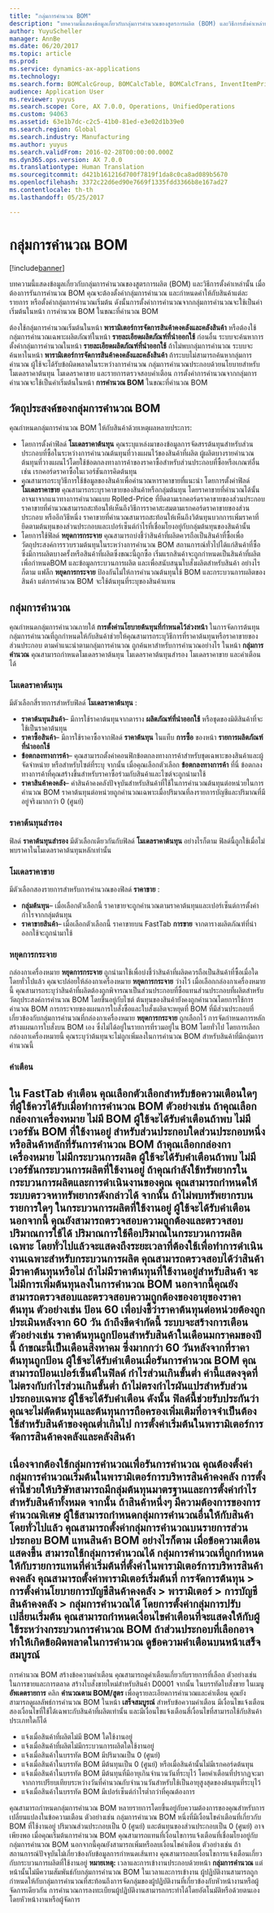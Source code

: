 ```yaml
---
title: "กลุ่มการคำนวณ BOM"
description: "บทความนี้แสดงข้อมูลเกี่ยวกับกลุ่มการคำนวณของสูตรการผลิต (BOM) และวิธีการตั้งค่าเหล่านั้น เมื่อต้องการรันการคำนวณ BOM คุณจะต้องตั้งค่ากลุ่มการคำนวณ และกำหนดค่าให้กับสินค้าแต่ละรายการ หรือตั้งค่ากลุ่มการคำนวณเริ่มต้น ดังนั้นการตั้งค่าการคำนวณจากกลุ่มการคำนวณจะใช้เป็นค่าเริ่มต้นในหน้า การคำนวณ BOM ในขณะที่คำนวณ BOM"
author: YuyuScheller
manager: AnnBe
ms.date: 06/20/2017
ms.topic: article
ms.prod: 
ms.service: dynamics-ax-applications
ms.technology: 
ms.search.form: BOMCalcGroup, BOMCalcTable, BOMCalcTrans, InventItemPrice
audience: Application User
ms.reviewer: yuyus
ms.search.scope: Core, AX 7.0.0, Operations, UnifiedOperations
ms.custom: 94063
ms.assetid: 63e1b7dc-c2c5-41b0-81ed-e3e02d1b39e0
ms.search.region: Global
ms.search.industry: Manufacturing
ms.author: yuyus
ms.search.validFrom: 2016-02-28T00:00:00.000Z
ms.dyn365.ops.version: AX 7.0.0
ms.translationtype: Human Translation
ms.sourcegitcommit: d421b161216d700f7819f1da8c0ca8ad089b5670
ms.openlocfilehash: 3372c22d6ed90e7669f1335fdd3366b8e167ad27
ms.contentlocale: th-th
ms.lasthandoff: 05/25/2017

---
```


# <a name="bom-calculations-groups"></a>กลุ่มการคำนวณ BOM

[!include[banner](../includes/banner.md)]


บทความนี้แสดงข้อมูลเกี่ยวกับกลุ่มการคำนวณของสูตรการผลิต (BOM) และวิธีการตั้งค่าเหล่านั้น เมื่อต้องการรันการคำนวณ BOM คุณจะต้องตั้งค่ากลุ่มการคำนวณ และกำหนดค่าให้กับสินค้าแต่ละรายการ หรือตั้งค่ากลุ่มการคำนวณเริ่มต้น ดังนั้นการตั้งค่าการคำนวณจากกลุ่มการคำนวณจะใช้เป็นค่าเริ่มต้นในหน้า การคำนวณ BOM ในขณะที่คำนวณ BOM 

ต้องใช้กลุ่มการคำนวณเริ่มต้นในหน้า **พารามิเตอร์การจัดการสินค้าคงคลังและคลังสินค้า** หรือต้องใช้กลุ่มการคำนวณเฉพาะผลิตภัณฑ์ในหน้า **รายละเอียดผลิตภัณฑ์ที่นำออกใช้** ก่อนอื่น ระบบจะค้นหาการตั้งค่ากลุ่มการคำนวณในหน้า **รายละเอียดผลิตภัณฑ์ที่นำออกใช้** ถ้าไม่พบกลุ่มการคำนวณ ระบบจะค้นหาในหน้า **พารามิเตอร์การจัดการสินค้าคงคลังและคลังสินค้า** ถ้าระบบไม่สามารถค้นหากลุ่มการคำนวณ ผู้ใช้จะได้รับข้อผิดพลาดในระหว่างการคำนวณ กลุ่มการคำนวณประกอบด้วยนโยบายสำหรับโมเดลราคาต้นทุน โมเดลราคาขาย และรายการตรวจสอบคำเตือน การตั้งค่าการคำนวณจากกลุ่มการคำนวณจะใช้เป็นค่าเริ่มต้นในหน้า **การคำนวณ BOM** ในขณะที่คำนวณ BOM

## <a name="purposes-of-bom-calculation-groups"></a>วัตถุประสงค์ของกลุ่มการคำนวณ BOM
คุณกำหนดกลุ่มการคำนวณ BOM ให้กับสินค้าด้วยเหตุผลหลายประการ:

-   โดยการตั้งค่าฟิลด์ **โมเดลราคาต้นทุน** คุณระบุแหล่งมาของข้อมูลการจัดสรรต้นทุนสำหรับส่วนประกอบที่ซื้อในระหว่างการคำนวณต้นทุนที่วางแผนไว้ของสินค้าที่ผลิต ผู้ผลิตบางรายคำนวณต้นทุนที่วางแผนไว้โดยใช้ข้อตกลงทางการค้าของราคาซื้อสำหรับส่วนประกอบที่ซื้อหรือเกณฑ์อื่น เช่น เรกคอร์ดราคาซื้อในเวอร์ชันการคิดต้นทุน
-   คุณสามารถระบุวิธีการใช้ข้อมูลของสินค้าเพื่อคำนวณหาราคาขายที่แนะนำ โดยการตั้งค่าฟิลด์ **โมเดลราคาขาย** คุณสามารถระบุราคาขายของสินค้าหรือกลุ่มต้นทุน โดยราคาขายที่คำนวณได้นั้นอาจมาจากแนวทางการคำนวณแบบ Rolled-Price ที่ยึดตามเรกคอร์ดราคาขายของส่วนประกอบ ราคาขายที่คำนวณสามารถสะท้อนให้เห็นถึงวิธีการราคาสะสมตามเรกคอร์ดราคาขายของส่วนประกอบ หรืออีกวิธีหนึ่ง ราคาขายที่คำนวณสามารถสะท้อนให้เห็นถึงวิต้นทุนบวกการเพิ่มราคาที่ยึดตามต้นทุนของส่วนประกอบและเปอร์เซ็นต์กำไรที่เชื่อมโยงอยู่กับกลุ่มต้นทุนของสินค้านั้น
-   โดยการใช้ฟิลด์ **หยุดการกระจาย** คุณสามารถบ่งชี้ว่าสินค้าที่ผลิตควรถือเป็นสินค้าที่ซื้อเพื่อวัตถุประสงค์การรวบรวมต้นทุนในระหว่างการคำนวณ BOM สถานการณ์ทั่วไปได้แก่สินค้าที่ซื้อซึ่งมีการผลิตบางครั้งหรือสินค้าที่ผลิตซึ่งขณะนี้ถูกซื้อ เริ่มแรกสินค้าจะถูกกำหนดเป็นสินค้าที่ผลิตเพื่อกำหนดBOM และข้อมูลกระบวนการผลิต และเพื่อสนับสนุนใบสั่งผลิตสำหรับสินค้า อย่างไรก็ตาม แฟล็ก **หยุดการกระจาย** ป้องกันไม่ให้การคำนวณต้นทุนใช้ BOM และกระบวนการผลิตของสินค้า แต่การคำนวณ BOM จะใช้ต้นทุนที่ระบุของสินค้าแทน

## <a name="calculation-groups"></a>กลุ่มการคำนวณ
คุณกำหนดกลุ่มการคำนวณภายใต้ **การตั้งค่านโยบายต้นทุนที่กำหนดไว้ล่วงหน้า** ในการจัดการต้นทุน กลุ่มการคำนวณที่ถูกกำหนดให้กับสินค้าช่วยให้คุณสามารถระบุวิธีการที่ราคาต้นทุนหรือราคาขายของส่วนประกอบ ตามคำแนะนำตามกลุ่มการคำนวณ ถูกค้นหาสำหรับการคำนวณอย่างไร ในหน้า **กลุ่มการคำนวณ** คุณสามารถกำหนดโมเดลราคาต้นทุน โมเดลราคาต้นทุนสำรอง โมเดลราคาขาย และคำเตือนได้

### <a name="cost-price-model"></a>โมเดลราคาต้นทุน

มีตัวเลือกสี่รายการสำหรับฟิลด์ **โมเดลราคาต้นทุน** :

-   **ราคาต้นทุนสินค้า**– มีการใช้ราคาต้นทุนจากตาราง **ผลิตภัณฑ์ที่นำออกใช้** หรือชุดของมิติสินค้าที่จะใช้เป็นราคาต้นทุน
-   **ราคาซื้อสินค้า**– มีการใช้ราคาซื้อจากฟิลด์ **ราคาต้นทุน** ในแท็บ **การซื้อ** ของหน้า **รายการผลิตภัณฑ์ที่นำออกใช้**
-   **ข้อตกลงทางการค้า**– คุณสามารถตั้งค่าคอนฟิกข้อตกลงทางการค้าสำหรับชุดเฉพาะของสินค้าและผู้จัดจำหน่าย หรือสำหรับไซต์ที่ระบุ จากนั้น เมื่อคุณเลือกตัวเลือก **ข้อตกลงทางการค้า** ที่นี่ ข้อตกลงทางการค้าที่คุณสร้างขึ้นสำหรับราคาซื้อร่วมกับสินค้าและไซต์จะถูกนำมาใช้
-   **ราคาสินค้าคงคลัง**– ค่าสินค้าคงคลังปัจจุบันสำหรับสินค้าที่ใช้ในการคำนวณต้นทุนต่อหน่วยในการคำนวณ BOM ราคาต้นทุนต่อหน่วยถูกคำนวณเฉพาะเมื่อปริมาณที่ลงรายการบัญชีและปริมาณที่มีอยู่จริงมากกว่า 0 (ศูนย์)

### <a name="alternative-cost-price"></a>ราคาต้นทุนสำรอง

ฟิลด์ **ราคาต้นทุนสำรอง** มีตัวเลือกเดียวกันกับฟิลด์ **โมเดลราคาต้นทุน** อย่างไรก็ตาม ฟิลด์นี้ถูกใช้เมื่อไม่พบราคาในโมเดลราคาต้นทุนหลักเท่านั้น

### <a name="sales-price-model"></a>โมเดลราคาขาย

มีตัวเลือกสองรายการสำหรับการคำนวณของฟิลด์ **ราคาขาย** :

-   **กลุ่มต้นทุน**– เมื่อเลือกตัวเลือกนี้ ราคาขายจะถูกคำนวณตามราคาต้นทุนและเปอร์เซ็นต์การตั้งค่ากำไรจากกลุ่มต้นทุน
-   **ราคาขายสินค้า**– เมื่อเลือกตัวเลือกนี้ ราคาขายบน FastTab **การขาย** จากตารางผลิตภัณฑ์ที่นำออกใช้จะถูกนำมาใช้

### <a name="stop-explosion"></a>หยุดการกระจาย

กล่องกาเครื่องหมาย **หยุดการกระจาย** ถูกนำมาใช้เพื่อบ่งชี้ว่าสินค้าที่ผลิตควรถือเป็นสินค้าที่ซื้อเมื่อใด โดยทั่วไปแล้ว คุณจะปล่อยให้ล่องกาเครื่องหมาย **หยุดการกระจาย** ว่างไว้ เมื่อเลือกกล่องกาเครื่องหมายนี้ คุณสามารถระบุว่าสินค้าที่ผลิตต้องถูกพิจารณาเป็นส่วนประกอบที่ซื้อแทนส่วนประกอบที่ผลิตสำหรับวัตถุประสงค์การคำนวณ BOM โดยขึ้นอยู่กับไซต์ ต้นทุนของสินค้ายังคงถูกคำนวณโดยการใช้การคำนวณ BOM การกระจายของแผนการใบสั่งซื้อและใบสั่งผลิตจะหยุดที่ BOM ที่มีส่วนประกอบที่เกี่ยวข้องกับกลุ่มการคำนวณที่กล่องกาเครื่องหมาย **หยุดการกระจาย** ถูกเลือกไว้ การจัดกำหนดการหลักสร้างแผนการใบสั่งบน BOM เอง ซึ่งไม่ได้อยู่ในรายการที่รวมอยู่ใน BOM โดยทั่วไป โดยการเลือกกล่องกาเครื่องหมายนี้ คุณระบุว่าต้นทุนจะไม่ถูกเพิ่มลงในการคำนวณ BOM สำหรับสินค้าที่มีกลุ่มการคำนวณนี้

### <a name="warnings"></a>คำเตือน

ใน  FastTab **คำเตือน** คุณเลือกตัวเลือกสำหรับข้อความเตือนใดๆ ที่ผู้ใช้ควรได้รับเมื่อทำการคำนวณ BOM ตัวอย่างเช่น ถ้าคุณเลือกกล่องกาเครื่องหมาย **ไม่มี BOM** ผู้ใช้จะได้รับคำเตือนถ้าพบ ไม่มีเวอร์ชัน BOM ที่ใช้งานอยู่ สำหรับส่วนประกอบใดส่วนประกอบหนึ่งหรือสินค้าหลักที่รันการคำนวณ BOM ถ้าคุณเลือกกล่องกาเครื่องหมาย **ไม่มีกระบวนการผลิต** ผู้ใช้จะได้รับคำเตือนถ้าพบ ไม่มีเวอร์ชันกระบวนการผลิตที่ใช้งานอยู่ ถ้าคุณกำลังใช้ทรัพยากรในกระบวนการผลิตและการดำเนินงานของคุณ คุณสามารถกำหนดให้ระบบตรวจหาทรัพยากรดังกล่าวได้ จากนั้น ถ้าไม่พบทรัพยากรบนรายการใดๆ ในกระบวนการผลิตที่ใช้งานอยู่ ผู้ใช้จะได้รับคำเตือน นอกจากนี้ คุณยังสามารถตรวจสอบความถูกต้องและตรวจสอบปริมาณการใช้ได้ ปริมาณการใช้คือปริมาณในกระบวนการผลิตเฉพาะ โดยทั่วไปแล้วจะแสดงถึงระยะเวลาที่ต้องใช้เพื่อทำการดำเนินงานเฉพาะสำหรับกระบวนการผลิต คุณสามารถตรวจสอบได้ว่าสินค้ามีราคาต้นทุนหรือไม่ ถ้าไม่มีราคาต้นทุนที่ใช้งานอยู่สำหรับสินค้า จะไม่มีการเพิ่มต้นทุนลงในการคำนวณ BOM นอกจากนี้คุณยังสามารถตรวจสอบและตรวจสอบความถูกต้องของอายุของราคาต้นทุน ตัวอย่างเช่น ป้อน **60** เพื่อบ่งชี้ว่าราคาต้นทุนต่อหน่วยต้องถูกประเมินหลังจาก 60 วัน ถ้าถึงขีดจำกัดนี้ ระบบจะสร้างการเตือน ตัวอย่างเช่น ราคาต้นทุนถูกป้อนสำหรับสินค้าในเดือนมกราคมของปีนี้ ถ้าขณะนี้เป็นเดือนสิงหาคม ซึ่งมากกว่า 60 วันหลังจากที่ราคาต้นทุนถูกป้อน ผู้ใช้จะได้รับคำเตือนเมื่อรันการคำนวณ BOM คุณสามารถป้อนเปอร์เซ็นต์ในฟิลด์ **กำไรส่วนเกินขั้นต่ำ** ค่านี้แสดงจุดที่ไม่ตรงกับกำไรส่วนเกินขั้นต่ำ ถ้าไม่ตรงกำไรผันแปรสำหรับส่วนประกอบเฉพาะ ผู้ใช้จะได้รับคำเตือน ดังนั้น ฟิลด์นี้ช่วยรับประกันว่าคุณจะไม่ตัดต้นทุนและต้นทุนการถือครองเพิ่มเติมที่อาจจำเป็นต้องใช้สำหรับสินค้าของคุณต่ำเกินไป
การตั้งค่าเริ่มต้นในพารามิเตอร์การจัดการสินค้าคงคลังและคลังสินค้า
--------------------------------------------------------------

เนื่องจากต้องใช้กลุ่มการคำนวณเพื่อรันการคำนวณ คุณต้องตั้งค่ากลุ่มการคำนวณเริ่มต้นในพารามิเตอร์การบริหารสินค้าคงคลัง การตั้งค่านี้ช่วยให้บริษัทสามารถมีกลุ่มต้นทุนมาตรฐานและการตั้งค่ากำไรสำหรับสินค้าทั้งหมด จากนั้น ถ้าสินค้าหนึ่งๆ มีความต้องการของการคำนวณพิเศษ ผู้ใช้สามารถกำหนดกลุ่มการคำนวณอื่นให้กับสินค้า โดยทั่วไปแล้ว คุณสามารถตั้งค่ากลุ่มการคำนวณบนรายการส่วนประกอบ BOM แทนสินค้า BOM อย่างไรก็ตาม เมื่อข้อความเตือนแสดงขึ้น สามารถใช้กลุ่มการคำนวณได้ กลุ่มการคำนวณที่ถูกกำหนดให้กับรายการแทนที่ค่าเริ่มต้นที่ตั้งค่าในพารามิเตอร์การบริหารสินค้าคงคลัง คุณสามารถตั้งค่าพารามิเตอร์เริ่มต้นที่ **การจัดการต้นทุน** &gt; **การตั้งค่านโยบายการบัญชีสินค้าคงคลัง** &gt; **พารามิเตอร์** &gt; **การบัญชีสินค้าคงคลัง** &gt; **กลุ่มการคำนวณได้** โดยการตั้งค่ากลุ่มการปรับเปลี่ยนเริ่มต้น คุณสามารถกำหนดเงื่อนไขคำเตือนที่จะแสดงให้กับผู้ใช้ระหว่างกระบวนการคำนวณ BOM ถ้าส่วนประกอบที่เลือกอาจทำให้เกิดข้อผิดพลาดในการคำนวณ
ดูข้อความคำเตือนบนหน้าเสร็จสมบูรณ์
------------------------------------------

การคำนวณ BOM สร้างข้อความคำเตือน คุณสามารถดูคำเตือนเกี่ยวกับรายการที่เลือก ตัวอย่างเช่น ในการขายและการตลาด สร้างใบสั่งขายใหม่สำหรับสินค้า D0001 จากนั้น ในบรรทัดใบสั่งขาย ในเมนู **อัพเดตรายการ** คลิก **คำนวณตาม BOM/สูตร** เพื่อดูรายละเอียดการคำนวณและคำเตือน คุณยังสามารถดูผลลัพธ์การคำนวณ BOM ในหน้า **เสร็จสมบูรณ์** สำหรับข้อความคำเตือน มีเงื่อนไขแจ้งเตือนสองเงื่อนไขที่ใช้ได้เฉพาะกับสินค้าที่ผลิตเท่านั้น และมีเงื่อนไขแจ้งเตือนสี่เงื่อนไขที่สามารถใช้กับสินค้าประเภทใดก็ได้
-   แจ้งเมื่อสินค้าที่ผลิตไม่มี BOM ใดใช้งานอยู่
-   แจ้งเมื่อสินค้าที่ผลิตไม่มีกระบวนการผลิตใดใช้งานอยู่
-   แจ้งเมื่อสินค้าในบรรทัด BOM มีปริมาณเป็น 0 (ศูนย์)
-   แจ้งเมื่อสินค้าในบรรทัด BOM มีต้นทุนเป็น 0 (ศูนย์) หรือเมื่อสินค้านั้นไม่มีเรกคอร์ดต้นทุน
-   แจ้งเมื่อสินค้าในบรรทัด BOM มีต้นทุนที่มีอายุเกินจำนวนวันที่ระบุไว้ โดยคำเตือนที่ปรากฏจะมาจากการเปรียบเทียบระหว่างวันที่คำนวณกับจำนวนวันสำหรับใช้เป็นอายุสูงสุดของต้นทุนที่ระบุไว้
-   แจ้งเมื่อสินค้าในบรรทัด BOM มีเปอร์เซ็นต์กำไรต่ำกว่าที่คุณต้องการ

คุณสามารถกำหนดกลุ่มการคำนวณ BOM หลายรายการโดยขึ้นอยู่กับความต้องการของคุณสำหรับการเปลี่ยนแปลงในข้อความเตือน ตัวอย่างเช่น กลุ่มการคำนวณ BOM หนึ่งที่มีเงื่อนไขคำเตือนที่เกี่ยวกับ BOM ที่ใช้งานอยู่ ปริมาณส่วนประกอบเป็น 0 (ศูนย์) และต้นทุนของส่วนประกอบเป็น 0 (ศูนย์) อาจเพียงพอ เมื่อคุณเริ่มต้นการคำนวณ BOM คุณสามารถแทนที่เงื่อนไขการแจ้งเตือนที่เชื่อมโยงอยู่กับกลุ่มการคำนวณ BOM นอกจากนี้คุณยังสามารถเพิ่มหรือลบเงื่อนไขคำเตือน ตัวอย่างเช่น ถ้าสถานการณ์ปัจจุบันไม่เกี่ยวข้องกับข้อมูลการกำหนดเส้นทาง คุณสามารถลบเงื่อนไขการแจ้งเตือนเกี่ยวกับกระบวนการผลิตที่ใช้งานอยู่ **หมายเหตุ:** เวลาและการเข้างานประกอบด้วยหน้า **กลุ่มการคำนวณ** แต่หน้านั้นไม่มีความสัมพันธ์กับกลุ่มการคำนวณ BOM ในเวลาและการเข้างาน ผู้ปฏิบัติงานสามารถถูกกำหนดให้กับกลุ่มการคำนวณที่สะท้อนถึงการจัดกลุ่มของผู้ปฏิบัติงานที่เกี่ยวข้องกับหัวหน้างานหรือผู้จัดการเดียวกัน การคำนวณการลงทะเบียนผู้ปฏิบัติงานสามารถกระทำได้โดยอัตโนมัติหรือด้วยตนเองโดยหัวหน้างานหรือผู้จัดการ




